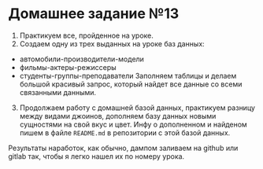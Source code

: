 # Домашнее задание №13

1. Практикуем все, пройденное на уроке.
2. Создаем одну из трех выданных на уроке баз данных:
  - автомобили-производители-модели
  - фильмы-актеры-режиссеры
  - студенты-группы-преподаватели
Заполняем таблицы и делаем большой красивый запрос, который найдет все данные со всеми связанными данными.

3. Продолжаем работу с домашней базой данных, практикуем разницу между видами джоинов, дополняем базу данных новыми сущностями на свой вкус и цвет. Инфу о дополненном и найденом пишем в файле `README.md` в репозитории с этой базой данных. 

Результаты наработок, как обычно, дампом заливаем на github или gitlab так, чтобы я легко нашел их по номеру урока.